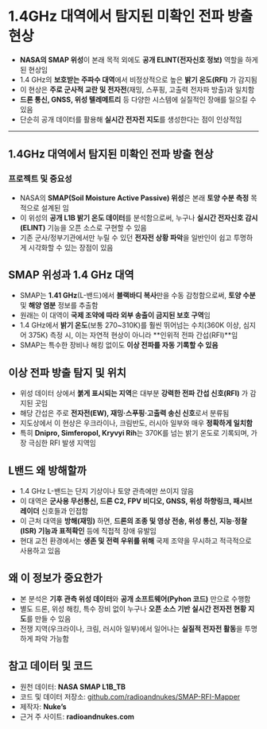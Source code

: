 # 1.4GHz 대역에서 탐지된 미확인 전파 방출 현상


* **NASA의 SMAP 위성**이 본래 목적 외에도 **공개 ELINT(전자신호 정보)** 역할을 하게 된 현상임
* 1.4 GHz의 **보호받는 주파수 대역**에서 비정상적으로 높은 **밝기 온도(RFI)** 가 감지됨
* 이 현상은 **주로 군사적 교란 및 전자전**(재밍, 스푸핑, 고출력 전자파 방출)과 일치함
* **드론 통신, GNSS, 위성 텔레메트리** 등 다양한 시스템에 실질적인 장애를 일으킬 수 있음
* 단순히 공개 데이터를 활용해 **실시간 전자전 지도**를 생성한다는 점이 인상적임

---

1.4GHz 대역에서 탐지된 미확인 전파 방출 현상
----------------------------

### 프로젝트 및 중요성

* NASA의 **SMAP(Soil Moisture Active Passive) 위성**은 본래 **토양 수분 측정** 목적으로 설계된 임
* 이 위성의 **공개 L1B 밝기 온도 데이터**를 분석함으로써, 누구나 **실시간 전자신호 감시 (ELINT)** 기능을 오픈 소스로 구현할 수 있음
* 기존 군사/정부기관에서만 누릴 수 있던 **전자전 상황 파악**을 일반인이 쉽고 투명하게 시각화할 수 있는 장점이 있음

SMAP 위성과 1.4 GHz 대역
-------------------

* SMAP는 **1.41 GHz**(L-밴드)에서 **블랙바디 복사**만을 수동 감청함으로써, **토양 수분** 및 **해양 염분** 정보를 추출함
* 원래는 이 대역이 **국제 조약에 따라 외부 송출이 금지된 보호 구역**임
* 1.4 GHz에서 **밝기 온도**(보통 270~310K)를 훨씬 뛰어넘는 수치(360K 이상, 심지어 375K) 측정 시, 이는 자연적 현상이 아니라 \*\*인위적 전파 간섭(RFI)\*\*임
* SMAP는 특수한 장비나 해킹 없이도 **이상 전파를 자동 기록할 수 있음**

이상 전파 방출 탐지 및 위치
----------------

* 위성 데이터 상에서 **붉게 표시되는 지역**은 대부분 **강력한 전파 간섭 신호(RFI)** 가 감지된 곳임
* 해당 간섭은 주로 **전자전(EW), 재밍·스푸핑·고출력 송신 신호**로서 분류됨
* 지도상에서 이 현상은 우크라이나, 크림반도, 러시아 일부와 매우 **정확하게 일치함**
* 특히 **Dnipro, Simferopol, Kryvyi Rih**는 370K를 넘는 밝기 온도로 기록되며, 가장 극심한 RFI 발생 지역임

L밴드 왜 방해할까
----------

* 1.4 GHz L-밴드는 단지 기상이나 토양 관측에만 쓰이지 않음
* 이 대역은 **군사용 무선통신, 드론 C2, FPV 비디오, GNSS, 위성 하향링크, 패시브 레이더** 신호들과 인접함
* 이 근처 대역을 **방해(재밍)** 하면, **드론의 조종 및 영상 전송, 위성 통신, 지능·정찰(ISR) 기능과 표적확인** 등에 직접적 장애 유발임
* 현대 교전 환경에서는 **생존 및 전력 우위를 위해** 국제 조약을 무시하고 적극적으로 사용하고 있음

왜 이 정보가 중요한가
------------

* 본 분석은 **기후 관측 위성 데이터**와 **공개 소프트웨어(Pyhon 코드)** 만으로 수행함
* 별도 드론, 위성 해킹, 특수 장비 없이 누구나 **오픈 소스 기반 실시간 전자전 현황 지도**를 만들 수 있음
* 전쟁 지역(우크라이나, 크림, 러시아 일부)에서 일어나는 **실질적 전자전 활동**을 투명하게 파악 가능함

참고 데이터 및 코드
-----------

* 원천 데이터: **NASA SMAP L1B\_TB**
* 코드 및 데이터 저장소: [github.com/radioandnukes/SMAP-RFI-Mapper](https://github.com/radioandnukes/SMAP-RFI-Mapper)
* 제작자: **Nuke’s**
* 근거 주 사이트: **radioandnukes.com**
